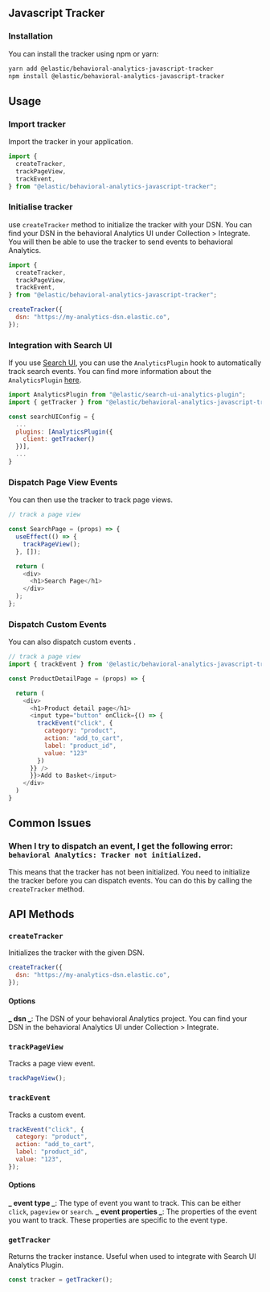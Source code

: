 ## Javascript Tracker

### Installation

You can install the tracker using npm or yarn:

```bash
yarn add @elastic/behavioral-analytics-javascript-tracker
npm install @elastic/behavioral-analytics-javascript-tracker
```

## Usage

### Import tracker

Import the tracker in your application.

```javascript
import {
  createTracker,
  trackPageView,
  trackEvent,
} from "@elastic/behavioral-analytics-javascript-tracker";
```

### Initialise tracker

use `createTracker` method to initialize the tracker with your DSN. You can find your DSN in the behavioral Analytics UI under Collection > Integrate. You will then be able to use the tracker to send events to behavioral Analytics.

```javascript
import {
  createTracker,
  trackPageView,
  trackEvent,
} from "@elastic/behavioral-analytics-javascript-tracker";

createTracker({
  dsn: "https://my-analytics-dsn.elastic.co",
});
```

### Integration with Search UI

If you use [Search UI](github.com/elastic/search-ui), you can use the `AnalyticsPlugin` hook to automatically track search events. You can find more information about the `AnalyticsPlugin` [here](github.com/elastic/search-ui/blob/master/packages/search-analytics-plugin/README.md).

```javascript
import AnalyticsPlugin from "@elastic/search-ui-analytics-plugin";
import { getTracker } from "@elastic/behavioral-analytics-javascript-tracker";

const searchUIConfig = {
  ...
  plugins: [AnalyticsPlugin({
    client: getTracker()
  })],
  ...
}
```

### Dispatch Page View Events

You can then use the tracker to track page views.

```javascript
// track a page view

const SearchPage = (props) => {
  useEffect(() => {
    trackPageView();
  }, []);

  return (
    <div>
      <h1>Search Page</h1>
    </div>
  );
};
```

### Dispatch Custom Events

You can also dispatch custom events .

```javascript
// track a page view
import { trackEvent } from '@elastic/behavioral-analytics-javascript-tracker';

const ProductDetailPage = (props) => {

  return (
    <div>
      <h1>Product detail page</h1>
      <input type="button" onClick={() => {
        trackEvent("click", {
          category: "product",
          action: "add_to_cart",
          label: "product_id",
          value: "123"
        })
      }} />
      }}>Add to Basket</input>
    </div>
  )
}

```

## Common Issues

### When I try to dispatch an event, I get the following error: `behavioral Analytics: Tracker not initialized.`

This means that the tracker has not been initialized. You need to initialize the tracker before you can dispatch events. You can do this by calling the `createTracker` method.

## API Methods

### `createTracker`

Initializes the tracker with the given DSN.

```javascript
createTracker({
  dsn: "https://my-analytics-dsn.elastic.co",
});
```

#### Options

**_ dsn _**: The DSN of your behavioral Analytics project. You can find your DSN in the behavioral Analytics UI under Collection > Integrate.

### `trackPageView`

Tracks a page view event.

```javascript
trackPageView();
```

### `trackEvent`

Tracks a custom event.

```javascript
trackEvent("click", {
  category: "product",
  action: "add_to_cart",
  label: "product_id",
  value: "123",
});
```

#### Options

**_ event type _**: The type of event you want to track. This can be either `click`, `pageview` or `search`.
**_ event properties _**: The properties of the event you want to track. These properties are specific to the event type.

### `getTracker`

Returns the tracker instance. Useful when used to integrate with Search UI Analytics Plugin.

```javascript
const tracker = getTracker();
```
